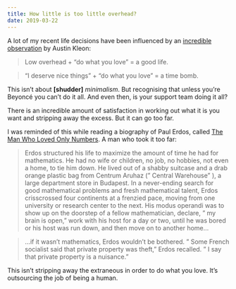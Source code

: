 ```yaml
---
title: How little is too little overhead?
date: 2019-03-22
---
```


<!--kg-card-begin: html--><p>A lot of my recent life decisions have been influenced by an <a href="https://austinkleon.com/2013/08/01/keep-your-overhead-low/" target="_blank" rel="noopener noreferrer">incredible observation</a> by Austin Kleon:</p>
<blockquote><p>Low overhead + “do what you love” = a good life.</p>
</blockquote>
<blockquote><p>“I deserve nice things” + “do what you love” = a time bomb.</p>
</blockquote>
<p>This isn&#8217;t about <strong>[shudder]</strong> <em>minimalism</em>. But recognising that unless you&#8217;re Beyoncé you can&#8217;t do it all. And even then, is your support team doing it all?</p>
<p>There is an incredible amount of satisfaction in working out what it is you want and stripping away the excess. But it can go too far.</p>
<p>I was reminded of this while reading a biography of Paul Erdos, called <a href="https://www.worldcat.org/title/man-who-loved-only-numbers-the-story-of-paul-erdos-and-the-search-for-mathematical-truth/oclc/906710820&#038;referer=brief_results" target="_blank" rel="noopener noreferrer">The Man Who Loved Only Numbers</a>. A man who took it too far:</p>
<blockquote><p>Erdos structured his life to maximize the amount of time he had for mathematics. He had no wife or children, no job, no hobbies, not even a home, to tie him down. He lived out of a shabby suitcase and a drab orange plastic bag from Centrum Aruhaz (&#8221; Central Warehouse&#8221; ), a large department store in Budapest. In a never-ending search for good mathematical problems and fresh mathematical talent, Erdos crisscrossed four continents at a frenzied pace, moving from one university or research center to the next. His modus operandi was to show up on the doorstep of a fellow mathematician, declare, &#8221; my brain is open,&#8221; work with his host for a day or two, until he was bored or his host was run down, and then move on to another home&#8230;</p>
</blockquote>
<blockquote><p>&#8230;if it wasn&#8217;t mathematics, Erdos wouldn&#8217;t be bothered. &#8221; Some French socialist said that private property was theft,&#8221; Erdos recalled. &#8221; I say that private property is a nuisance.&#8221;</p>
</blockquote>
<p>This isn&#8217;t stripping away the extraneous in order to do what you love. It&#8217;s outsourcing the job of being a human.</p>
<!--kg-card-end: html-->